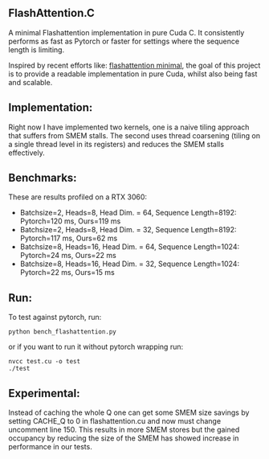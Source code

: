 ## FlashAttention.C
A minimal Flashattention implementation in pure Cuda C. It consistently performs as fast as Pytorch or faster for settings where the sequence length is limiting.

Inspired by recent efforts like: [flashattention minimal](https://github.com/tspeterkim/flash-attention-minimal.git), the goal of this project is to provide a readable implementation in pure Cuda, whilst also being fast and scalable.

## Implementation:
Right now I have implemented two kernels, one is a naive tiling approach that suffers from SMEM stalls. The second uses thread coarsening (tiling on a single thread level in its registers) and reduces the SMEM stalls effectively.

## Benchmarks:
These are results profiled on a RTX 3060:
- Batchsize=2, Heads=8, Head Dim. = 64, Sequence Length=8192: Pytorch=120 ms, Ours=119 ms
- Batchsize=2, Heads=8, Head Dim. = 32, Sequence Length=8192: Pytorch=117 ms, Ours=62 ms
- Batchsize=8, Heads=16, Head Dim. = 64, Sequence Length=1024: Pytorch=24 ms, Ours=22 ms
- Batchsize=8, Heads=16, Head Dim. = 32, Sequence Length=1024: Pytorch=22 ms, Ours=15 ms

## Run:
To test against pytorch, run:
```
python bench_flashattention.py
```
or if you want to run it without pytorch wrapping run:
```
nvcc test.cu -o test
./test
```

## Experimental:
Instead of caching the whole Q one can get some SMEM size savings by setting CACHE_Q to 0 in flashattention.cu and now must change uncomment line 150. This results in more SMEM stores but the gained occupancy by reducing the size of the SMEM has showed increase in performance in our tests.
